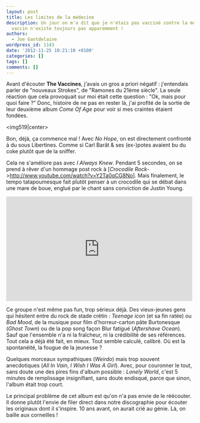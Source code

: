 ```yaml
---
layout: post
title: Les limites de la médecine
description: Un jour on m'a dit que je n'étais pas vacciné contre la médiocrité. Ce
  vaccin n'existe toujours pas apparemment !
authors:
  - Joe Gantdelaine
wordpress_id: 1143
date: '2012-11-25 10:21:10 +0100'
categories: []
tags: []
comments: []
---
```

Avant d'écouter __The Vaccines__, j'avais un gros a priori négatif : j'entendais parler de "nouveaux Strokes", de "Ramones du 21ème siècle". La seule réaction que cela provoquait sur moi était cette question : "Ok, mais pour quoi faire ?" Donc, histoire de ne pas en rester là, j'ai profité de la sortie de leur deuxième album *Come Of Age* pour voir si mes craintes étaient fondées.

<img519|center>

Bon, déjà, ça commence mal ! Avec *No Hope*, on est directement confronté à du sous Libertines. Comme si Carl Barât & ses (ex-)potes avaient bu du coke plutôt que de la sniffer.

Cela ne s'améliore pas avec *I Always Knew*. Pendant 5 secondes, on se prend à rêver d'un hommage post rock à [*Crocodile Rock*->http://www.youtube.com/watch?v=Y2Ta0qCG8No]. Mais finalement, le tempo tatapoumesque fait plutôt penser à un crocodile qui se débat dans une mare de boue, englué par le chant sans conviction de Justin Young.

<iframe width="500" height="281" src="http://www.youtube.com/embed/bFUKrsDDChE" frameborder="0" allowfullscreen></iframe>

Ce groupe n'est même pas fun, trop sérieux déjà. Des vieux-jeunes gens qui hésitent entre du rock de stade crétin : *Teenage icon* (et sa fin ratée) ou *Bad Mood*, de la musique pour film d'horreur-carton pâte Burtonesque (*Ghost Town*) ou de la pop song façon Blur fatigué (*Aftershave Ocean*). Sauf que l'ensemble n'a ni la fraîcheur, ni la crédibilité de ses références. Tout cela a déjà été fait, en mieux. Tout semble calculé, calibré. Où est la spontanéité, la fougue de la jeunesse ?

Quelques morceaux sympathiques (*Weirdo*) mais trop souvent anecdotiques (*All In Vain*, *I Wish I Was A Girl*). Avec, pour couronner le tout, sans doute une des pires fins d'album possible : *Lonely World*, c'est 5 minutes de remplissage insignifiant, sans doute endisqué, parce que sinon, l'album était trop court.

Le principal problème de cet album est qu'on n'a pas envie de le réécouter. Il donne plutôt l'envie de filer direct dans notre discographie pour écouter les originaux dont il s'inspire. 10 ans avant, on aurait crié au génie. Là, on baille aux corneilles !
